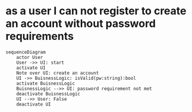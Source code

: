 # as a user I can not register to create an account without password requirements 
```mermaid
sequenceDiagram
    actor User
    User ->> UI: start
    activate UI
    Note over UI: create an account
    UI ->> BuisnessLogic: isValid(pw:string):bool
    activate BuisnessLogic
    BuisnessLogic -->> UI: password requirement not met 
    deactivate BuisnessLogic
    UI -->> User: False
    deactivate UI


```